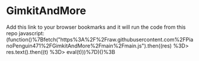 # GimkitAndMore
Add this link to your browser bookmarks and it will run the code from this repo
javascript:(function()%7Bfetch("https%3A%2F%2Fraw.githubusercontent.com%2FPianoPenguin471%2FGimkitAndMore%2Fmain%2Fmain.js").then((res) %3D> res.text().then((t) %3D> eval(t)))%7D)()%3B
